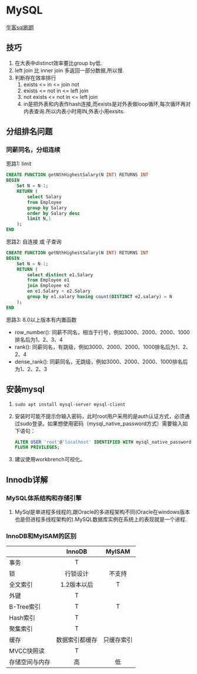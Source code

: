 # MySQL

[牛客sql刷题](https://www.nowcoder.com/ta/sql?page=0)

## 技巧

1. 在大表中distinct效率要比group by低.
2. left join 比 inner join 多返回一部分数据,所以慢. 
3. 判断存在效率排行
   1. exists <= in <= join not
   2. exists <= not in <= left join
   3. not exists <= not in <= left join
   4. in是把外表和内表作hash连接,而exists是对外表做loop循环,每次循环再对内表查询.所以内表小时用IN,外表小用exsits.

## 分组排名问题

### 同薪同名，分组连续

思路1: limit

```SQL
CREATE FUNCTION getNthHighestSalary(N INT) RETURNS INT
BEGIN
    Set N = N-1;
    RETURN (
        select Salary 
        from Employee
        group by Salary
        order by Salary desc 
        limit N,1
    );
END
```

思路2: 自连接 或 子查询
```SQL
CREATE FUNCTION getNthHighestSalary(N INT) RETURNS INT
BEGIN
    Set N = N-1;
    RETURN (
        select distinct e1.Salary 
        from Employee e1 
        join Employee e2 
        on e1.Salary < e2.Salary
        group by e1.salary having count(DISTINCT e2.salary) = N
    );
END
```

思路3: 8.0以上版本有内置函数
- row_number(): 同薪不同名，相当于行号，例如3000、2000、2000、1000排名后为1、2、3、4
- rank(): 同薪同名，有跳级，例如3000、2000、2000、1000排名后为1、2、2、4
- dense_rank(): 同薪同名，无跳级，例如3000、2000、2000、1000排名后为1、2、2、3

## 安装mysql

1. `sudo apt install mysql-server mysql-client`
2. 安装时可能不提示你输入密码，此时root用户采用的是auth认证方式，必须通过sudo登录。如果想使用密码（mysql_native_password方式）需要输入如下语句：

    ```sql
    ALTER USER 'root'@'localhost' IDENTIFIED WITH mysql_native_password BY '密码';
    FLUSH PRIVILEGES;
    ```

3. 建议使用workbrench可视化。

## Innodb详解

### MySQL体系结构和存储引擎

1. MySql是单进程多线程的,跟Oracle的多进程架构不同(Oracle在windows版本也是但进程多线程架构的).MySQL数据库实例在系统上的表现就是一个进程.

### InnoDB和MyISAM的区别

|                |     InnoDB     |   MyISAM   |
| :------------- | :------------: | :--------: |
| 事务           |       T        |            |
| 锁             |    行锁设计    |   不支持   |
| 全文索引       |  1.2版本以后   |     T      |
| 外键           |       T        |            |
| B-Tree索引     |       T        |     T      |
| Hash索引       |       T        |            |
| 聚集索引       |       T        |            |
| 缓存           | 数据索引都缓存 | 只缓存索引 |
| MVCC快照读     |       T        |            |
| 存储空间与内存 |       高       |     低     |